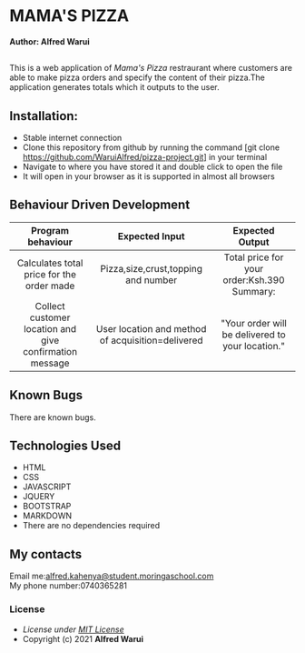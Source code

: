 # MAMA'S PIZZA
#### Author: **Alfred Warui**
## 
This is a web application of *Mama's Pizza* restraurant where customers are able to make pizza orders and specify the content of their pizza.The application generates totals which it outputs to the user.
## Installation:
* Stable internet connection
* Clone this repository from github by running the command [git clone https://github.com/WaruiAlfred/pizza-project.git] in your terminal
* Navigate to where you have stored it and double click to open the file
* It will open in your browser as it is supported in almost all browsers
## Behaviour Driven Development
|Program behaviour|Expected Input|Expected Output|
|:---:            |:---:         |:---:          |
|Calculates total price for the order made|Pizza,size,crust,topping and number|Total price for your order:Ksh.390    Summary:|
|Collect customer location and give confirmation message|User location and method of acquisition=delivered|"Your order will be delivered to your location."|
## Known Bugs
There are known bugs.
## Technologies Used
  * HTML
  * CSS
  * JAVASCRIPT
  * JQUERY
  * BOOTSTRAP
  * MARKDOWN
  * There are no dependencies required
## My contacts
Email me:alfred.kahenya@student.moringaschool.com\
My phone number:0740365281
### License
* *License under [MIT License](LICENSE)*
* Copyright (c) 2021 **Alfred Warui**
